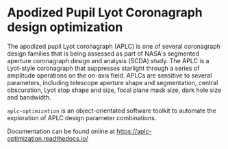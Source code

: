 # Apodized Pupil Lyot Coronagraph design optimization

The apodized pupil Lyot coronagraph (APLC) is one of several coronagraph
design families that is being assessed as part of NASA's segmented
aperture coronagraph design and analysis (SCDA) study. The APLC is a Lyot-style coronagraph that suppresses
starlight through a series of amplitude operations on the on-axis field. APLCs are sensitive to several parameters, 
including telescope aperture shape and segmentation, central obscuration, Lyot stop shape and size,
focal plane mask size, dark hole size and bandwidth.

`aplc-optimization` is an object-orientated software toolkit 
to automate the exploration of APLC design parameter combinations. 

Documentation can be found online at https://aplc-optimization.readthedocs.io/












